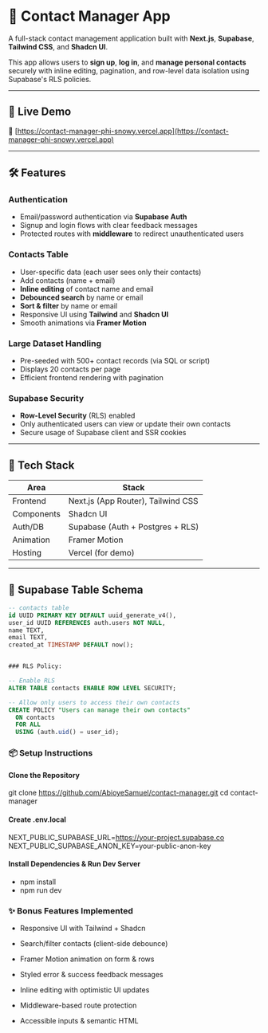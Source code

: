 # 📇 Contact Manager App

A full-stack contact management application built with **Next.js**, **Supabase**, **Tailwind CSS**, and **Shadcn UI**.

This app allows users to **sign up**, **log in**, and **manage personal contacts** securely with inline editing, pagination, and row-level data isolation using Supabase's RLS policies.

---

## 🚀 Live Demo

🔗 [https://contact-manager-phi-snowy.vercel.app](https://contact-manager-phi-snowy.vercel.app)  

---

## 🛠️ Features

### Authentication
- Email/password authentication via **Supabase Auth**
- Signup and login flows with clear feedback messages
- Protected routes with **middleware** to redirect unauthenticated users

### Contacts Table
- User-specific data (each user sees only their contacts)
- Add contacts (name + email)
- **Inline editing** of contact name and email
- **Debounced search** by name or email
- **Sort & filter** by name or email
- Responsive UI using **Tailwind** and **Shadcn UI**
- Smooth animations via **Framer Motion**

### Large Dataset Handling
- Pre-seeded with 500+ contact records (via SQL or script)
- Displays 20 contacts per page
- Efficient frontend rendering with pagination

### Supabase Security
- **Row-Level Security** (RLS) enabled
- Only authenticated users can view or update their own contacts
- Secure usage of Supabase client and SSR cookies

---

## 🧪 Tech Stack

| Area         | Stack                                |
|--------------|---------------------------------------|
| Frontend     | Next.js (App Router), Tailwind CSS    |
| Components   | Shadcn UI                             |
| Auth/DB      | Supabase (Auth + Postgres + RLS)      |
| Animation    | Framer Motion                         |
| Hosting      | Vercel (for demo)                     |

---

## 📂 Supabase Table Schema

```sql
-- contacts table
id UUID PRIMARY KEY DEFAULT uuid_generate_v4(),
user_id UUID REFERENCES auth.users NOT NULL,
name TEXT,
email TEXT,
created_at TIMESTAMP DEFAULT now();


### RLS Policy:

-- Enable RLS
ALTER TABLE contacts ENABLE ROW LEVEL SECURITY;

-- Allow only users to access their own contacts
CREATE POLICY "Users can manage their own contacts"
  ON contacts
  FOR ALL
  USING (auth.uid() = user_id);
```

### 📦 Setup Instructions
#### Clone the Repository

git clone https://github.com/AbioyeSamuel/contact-manager.git
cd contact-manager

#### Create .env.local

NEXT_PUBLIC_SUPABASE_URL=https://your-project.supabase.co
NEXT_PUBLIC_SUPABASE_ANON_KEY=your-public-anon-key

#### Install Dependencies & Run Dev Server


- npm install
- npm run dev

### ✨ Bonus Features Implemented
- Responsive UI with Tailwind + Shadcn

- Search/filter contacts (client-side debounce)

- Framer Motion animation on form & rows

- Styled error & success feedback messages

- Inline editing with optimistic UI updates

- Middleware-based route protection

- Accessible inputs & semantic HTML
